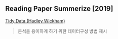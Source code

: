 ## Reading Paper Summerize [2019]

[Tidy Data (Hadley Wickham)](https://vita.had.co.nz/papers/tidy-data.pdf)
> 분석을 용이하게 하기 위한 데이터구성 방법 제시  
